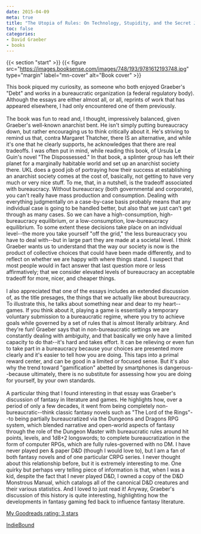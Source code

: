 ```yaml
---
date: 2015-04-09
meta: true
title: "The Utopia of Rules: On Technology, Stupidity, and the Secret Joys of Bureaucracy"
toc: false
categories:
- David Graeber
- books
---
```


{{< section "start" >}}
{{< figure src="https://images.booksense.com/images/748/193/9781612193748.jpg" type="margin" label="mn-cover" alt="Book cover" >}}

This book piqued my curiosity, as someone who both enjoyed Graeber's "Debt" and works in a bureaucratic organization (a federal regulatory body). Although the essays are either almost all, or all, reprints of work that has appeared elsewhere, I had only encountered one of them previously.<br /><br />The book was fun to read and, I thought, impressively balanced, given Graeber's well-known anarchist bent. He isn't simply putting bureaucracy down, but rather encouraging us to think critically about it. He's striving to remind us that, contra Margaret Thatcher, there IS an alternative, and while it's one that he clearly supports, he acknowledges that there are real tradeoffs. I was often put in mind, while reading this book, of Ursula Le Guin's novel "The Dispossessed." In that book, a splinter group has left their planet for a marginally habitable world and set up an anarchist society there. UKL does a good job of portraying how their success at establishing an anarchist society comes at the cost of, basically, not getting to have very much or very nice stuff. To me, that, in a nutshell, is the tradeoff associated with bureaucracy. Without bureaucracy (both governmental and corporate), you can't really have mass production and consumption. Dealing with everything judgmentally on a case-by-case basis probably means that any individual case is going to be handled better, but also that we just can't get through as many cases. So we can have a high-consumption, high-bureaucracy equilibrium, or a low-consumption, low-bureaucracy equilibrium. To some extent these decisions take place on an individual level--the more you take yourself "off the grid," the less bureaucracy you have to deal with--but in large part they are made at a societal level. I think Graeber wants us to understand that the way our society is now is the product of collective choices that could have been made differently, and to reflect on whether we are happy with where things stand. I suspect that most people would in fact answer that last question more or less affirmatively; that we consider elevated levels of bureaucracy an acceptable tradeoff for more, nicer, and cheaper things.<br /><br />I also appreciated that one of the essays includes an extended discussion of, as the title presages, the things that we actually like about bureaucracy. To illustrate this, he talks about something near and dear to my heart--games. If you think about it, playing a game is essentially a temporary voluntary submission to a bureaucratic regime, where you try to achieve goals while governed by a set of rules that is almost literally arbitrary. And they're fun! Graeber says that in non-bureaucratic settings we are constantly dealing with ambiguity, and that basically we only have a limited capacity to do that--it's hard and takes effort. It can be relieving or even fun to take part in a bureaucracy because your choices are presented more clearly and it's easier to tell how you are doing. This taps into a primal reward center, and can be good in a limited or focused sense. But it's also why the trend toward "gamification" abetted by smartphones is dangerous--because ultimately, there is no substitute for assessing how you are doing for yourself, by your own standards.<br /><br />A particular thing that I found interesting in that essay was Graeber's discussion of fantasy in literature and games. He highlights how, over a period of only a few decades, it went from being completely non-bureaucratic--think classic fantasy novels such as "The Lord of the Rings"--to being partially bureaucratized via the Dungeons and Dragons RPG system, which blended narrative and open-world aspects of fantasy through the role of the Dungeon Master with bureaucratic rules around hit points, levels, and 1d8+2 longswords; to complete bureaucratization in the form of computer RPGs, which are fully rules-governed with no DM. I have never played pen &amp; paper D&amp;D (though I would love to), but I am a fan of both fantasy novels and of one particular CRPG series. I never thought about this relationship before, but it is extremely interesting to me. One quirky but perhaps very telling piece of information is that, when I was a kid, despite the fact that I never played D&amp;D, I owned a copy of the D&amp;D Monstrous Manual, which catalogs all of the canonical D&amp;D creatures and their various statistics. And I loved to just read it! Anyway, Graeber's discussion of this history is quite interesting, highlighting how the developments in fantasy gaming fed back to influence fantasy literature. 

[My Goodreads rating: 3 stars](https://www.goodreads.com/review/show/1235606645)  

[IndieBound](https://www.indiebound.org/book/9781612193748)
